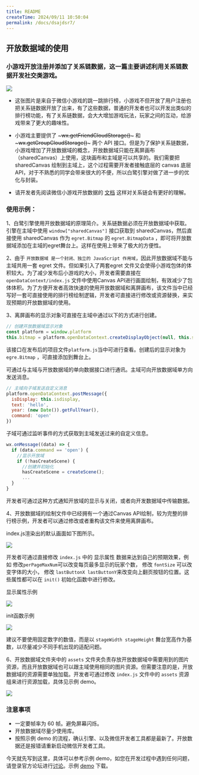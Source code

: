 ```yaml
---
title: README
createTime: 2024/09/11 10:50:04
permalink: /docs/dsajdsr7/
---
```

## 开放数据域的使用

### 小游戏开放注册并添加了关系链数据，这一篇主要讲述利用关系链数据开发社交类游戏。

  ![](./a05.jpg)

  * 这张图片是来自于微信小游戏的跳一跳排行榜，小游戏不但开放了用户注册也把关系链数据开放了出来，有了这些数据，普通的开发者也可以开发出类似的排行榜功能，有了关系链数据，会大大增加游戏玩法，玩家之间的互动，给游戏带来了更大的趣味性。

  * 小游戏主要提供了 ~~~wx.getFriendCloudStorage()~~~ 和 ~~~wx.getGroupCloudStorage()~~~ 两个 API 接口。但是为了保护关系链数据，小游戏增加了开放数据域的概念，开放数据域只能在离屏画布（sharedCanvas）上使用，这块画布和主域是可以共享的。我们需要把 sharedCanvas 绘制到主域上，这个过程需要开发者接触底层的 canvas 底层 API，对于不熟悉的同学会带来很大的不便，所以白鹭引擎对做了进一步的优化与封装。

  * 请开发者先阅读微信小游戏开放数据的 [文档](https://mp.weixin.qq.com/debug/wxagame/dev/tutorial/open-ability/open-data.html?t=2018323) 这样对关系链会有更好的理解。

### 使用示例：

1、白鹭引擎使用开放数据域的原理简介。关系链数据必须在开放数据域中获取。引擎在主域中使用 `window["sharedCanvas"]` 接口获取到 sharedCanvas，然后直接使用 sharedCanvas 作为 `egret.Bitmap` 的 `egret.BitmapData` ，即可将开放数据域添加在主域的egret舞台上。这样在使用上带来了极大的方便性。

2、由于 `开放数据域 是一个封闭、独立的 JavaScript 作用域`，因此开放数据域不能与主域共用一套 egret 文件。但如果引入了两套egret 文件又会使得小游戏包体的体积较大。为了减少发布后小游戏的大小，开发者需要直接在 `openDataContext/index.js` 文件中使用Canvas API进行画面绘制，有效减少了包体体积。为了方便开发者高效快速的使用开放数据域和离屏画布，该文件当中已经写好一套可直接使用的排行榜绘制逻辑，开发者可直接进行修改或资源替换，来实现预期的开放数据域的使用。

3、离屏画布的显示对象可直接在主域中通过以下的方式进行创建。

~~~javascript
// 创建开放数据域显示对象
const platform = window.platform
this.bitmap = platform.openDataContext.createDisplayObject(null, this.stage.stageWidth, this.stage.stageHeight)
~~~

该接口在发布后的项目文件`platform.js`当中可进行查看。创建后的显示对象为 `egre.Bitmap` ，可直接添加到舞台上。

可通过与主域与开放数据域的单向数据接口进行通讯。主域可向开放数据域单方向发送消息。

~~~javascript
// 主域向子域发送自定义消息
platform.openDataContext.postMessage({
  isDisplay: this.isdisplay,
  text: 'hello',
  year: (new Date()).getFullYear(),
  command: 'open'
})
~~~

子域可通过监听事件的方式获取到主域发送过来的自定义信息。

~~~javascript
wx.onMessage((data) => {
  if (data.command == 'open') {
    //显示开放域
    if (!hasCreateScene) {
      //创建并初始化
      hasCreateScene = createScene();
      ...
  }
}
~~~

开发者可通过这种方式通知开放域的显示与关闭，或者向开发数据域中传输数据。

4、开放数据域的绘制文件中已经拥有一个通过Canvas API绘制，较为完整的排行榜示例，开发者可以通过修改或者重构该文件来使用离屏画布。

index.js渲染出的默认画面如下图所示。

![](./a06.png)

开发者可通过直接修改 `index.js` 中的 显示属性 数据来达到自己的预期效果，例如 修改`perPageMaxNum`可以改变每页最多显示的玩家个数， 修改 `fontSize` 可以改变字体的大小， 修改 `lastButtonX lastButtonY`来改变向上翻页按钮的位置。这些属性都可以在  `init()` 初始化函数中进行修改。

显示属性示例

![](./a08.png)

init函数示例

![](./a07.png)

建议不要使用固定数字的数值，而是以 `stageWidth stageHeight` 舞台宽高作为基数，以尽量减少不同手机出现的适配问题。

6、开放数据域文件夹中的 `assets` 文件夹负责存放开放数据域中需要用到的图片资源，而且开放数据域也可以跟主域使用相同的图片资源。但需要注意的是，开放数据域的资源需要单独加载。开发者可通过修改 `index.js` 文件中的 `assets` 资源组来进行资源加载，具体见示例 demo。

![](./a09.png)

### 注意事项
  * 一定要帧率为 60 帧。避免屏幕闪烁。
  * 开放数据域尽量少使用库。
  * 按照示例 demo 的流程，确认引擎、以及微信开发者工具都是最新了。开放数据还是报错请重新启动微信开发者工具。

今天就先写到这里，具体可以参考示例 demo，如您在开发过程中遇到任何问题，请登录官方论坛进行[讨论](http://bbs.egret.com)。示例 [demo](https://github.com/egret-labs/egret-target-wxgame/tree/master/demos/openDataContext) 下载。
